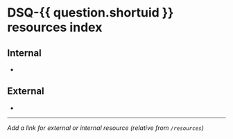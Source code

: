 # DSQ-{{ question.shortuid }} resources index

## Internal

*

## External

*

------------------------------------------------------------------------

*Add a link for external or internal resource (relative from `/resources`)*

